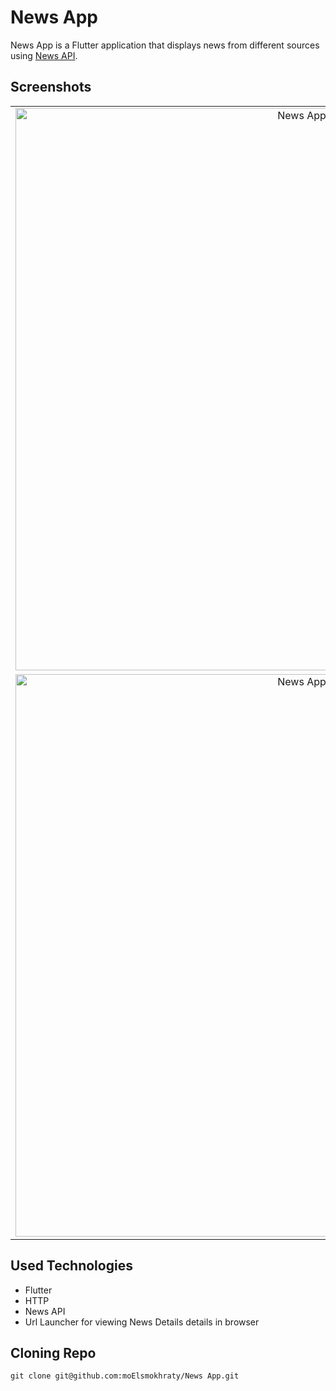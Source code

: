 News App
=============================
News App is a Flutter application that displays news from different sources using [News API](https://newsapi.org/).

## Screenshots

|                                                                                                                      |                                                                                                                           |
|:--------------------------------------------------------------------------------------------------------------------:|:-------------------------------------------------------------------------------------------------------------------------:|
| <img alt="News App" src="https://github.com/moElsmokhraty/news_app/blob/master/screenshots/splash.png" width="900"/> | <img alt="News App" src="https://github.com/moElsmokhraty/news_app/blob/master/screenshots/categories.png" width= "900"/> |
|  <img alt="News App" src="https://github.com/moElsmokhraty/news_app/blob/master/screenshots/home.png" width="900"/>  |   <img alt="News App" src="https://github.com/moElsmokhraty/news_app/blob/master/screenshots/details.png" width="900"/>   |

## Used Technologies

- Flutter
- HTTP
- News API
- Url Launcher for viewing News Details details in browser

## Cloning Repo

`git clone git@github.com:moElsmokhraty/News App.git`
